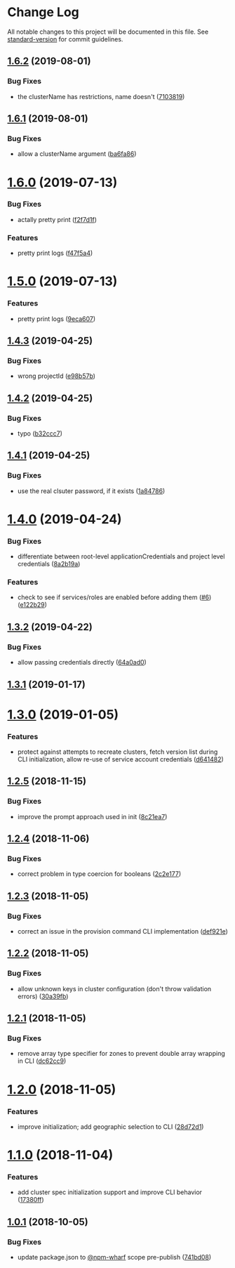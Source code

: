 # Change Log

All notable changes to this project will be documented in this file. See [standard-version](https://github.com/conventional-changelog/standard-version) for commit guidelines.

<a name="1.6.2"></a>
## [1.6.2](https://github.com/npm-wharf/kubeform/compare/v1.6.1...v1.6.2) (2019-08-01)


### Bug Fixes

* the clusterName has restrictions, name doesn't ([7103819](https://github.com/npm-wharf/kubeform/commit/7103819))



<a name="1.6.1"></a>
## [1.6.1](https://github.com/npm-wharf/kubeform/compare/v1.6.0...v1.6.1) (2019-08-01)


### Bug Fixes

* allow a clusterName argument ([ba6fa86](https://github.com/npm-wharf/kubeform/commit/ba6fa86))



<a name="1.6.0"></a>
# [1.6.0](https://github.com/npm-wharf/kubeform/compare/v1.4.3...v1.6.0) (2019-07-13)


### Bug Fixes

* actally pretty print ([f2f7d1f](https://github.com/npm-wharf/kubeform/commit/f2f7d1f))


### Features

* pretty print logs ([f47f5a4](https://github.com/npm-wharf/kubeform/commit/f47f5a4))



<a name="1.5.0"></a>
# [1.5.0](https://github.com/npm-wharf/kubeform/compare/v1.4.3...v1.5.0) (2019-07-13)


### Features

* pretty print logs ([9eca607](https://github.com/npm-wharf/kubeform/commit/9eca607))



<a name="1.4.3"></a>
## [1.4.3](https://github.com/npm-wharf/kubeform/compare/v1.4.2...v1.4.3) (2019-04-25)


### Bug Fixes

* wrong projectId ([e98b57b](https://github.com/npm-wharf/kubeform/commit/e98b57b))



<a name="1.4.2"></a>
## [1.4.2](https://github.com/npm-wharf/kubeform/compare/v1.4.1...v1.4.2) (2019-04-25)


### Bug Fixes

* typo ([b32ccc7](https://github.com/npm-wharf/kubeform/commit/b32ccc7))



<a name="1.4.1"></a>
## [1.4.1](https://github.com/npm-wharf/kubeform/compare/v1.4.0...v1.4.1) (2019-04-25)


### Bug Fixes

* use the real clsuter password, if it exists ([1a84786](https://github.com/npm-wharf/kubeform/commit/1a84786))



<a name="1.4.0"></a>
# [1.4.0](https://github.com/npm-wharf/kubeform/compare/v1.3.2...v1.4.0) (2019-04-24)


### Bug Fixes

* differentiate between root-level applicationCredentials and project level credentials ([8a2b19a](https://github.com/npm-wharf/kubeform/commit/8a2b19a))


### Features

* check to see if services/roles are enabled before adding them ([#6](https://github.com/npm-wharf/kubeform/issues/6)) ([e122b29](https://github.com/npm-wharf/kubeform/commit/e122b29))



<a name="1.3.2"></a>
## [1.3.2](https://github.com/npm-wharf/kubeform/compare/v1.3.1...v1.3.2) (2019-04-22)


### Bug Fixes

* allow passing credentials directly ([64a0ad0](https://github.com/npm-wharf/kubeform/commit/64a0ad0))



<a name="1.3.1"></a>
## [1.3.1](https://github.com/npm-wharf/kubeform/compare/v1.3.0...v1.3.1) (2019-01-17)



<a name="1.3.0"></a>
# [1.3.0](https://github.com/npm-wharf/kubeform/compare/v1.2.5...v1.3.0) (2019-01-05)


### Features

* protect against attempts to recreate clusters, fetch version list during CLI initialization, allow re-use of service account credentials ([d641482](https://github.com/npm-wharf/kubeform/commit/d641482))



<a name="1.2.5"></a>
## [1.2.5](https://github.com/npm-wharf/kubeform/compare/v1.2.4...v1.2.5) (2018-11-15)


### Bug Fixes

* improve the prompt approach used in init ([8c21ea7](https://github.com/npm-wharf/kubeform/commit/8c21ea7))



<a name="1.2.4"></a>
## [1.2.4](https://github.com/npm-wharf/kubeform/compare/v1.2.3...v1.2.4) (2018-11-06)


### Bug Fixes

* correct problem in type coercion for booleans ([2c2e177](https://github.com/npm-wharf/kubeform/commit/2c2e177))



<a name="1.2.3"></a>
## [1.2.3](https://github.com/npm-wharf/kubeform/compare/v1.2.2...v1.2.3) (2018-11-05)


### Bug Fixes

* correct an issue in the provision command CLI implementation ([def921e](https://github.com/npm-wharf/kubeform/commit/def921e))



<a name="1.2.2"></a>
## [1.2.2](https://github.com/npm-wharf/kubeform/compare/v1.2.1...v1.2.2) (2018-11-05)


### Bug Fixes

* allow unknown keys in cluster configuration (don't throw validation errors) ([30a39fb](https://github.com/npm-wharf/kubeform/commit/30a39fb))



<a name="1.2.1"></a>
## [1.2.1](https://github.com/npm-wharf/kubeform/compare/v1.2.0...v1.2.1) (2018-11-05)


### Bug Fixes

* remove array type specifier for zones to prevent double array wrapping in CLI ([dc62cc9](https://github.com/npm-wharf/kubeform/commit/dc62cc9))



<a name="1.2.0"></a>
# [1.2.0](https://github.com/npm-wharf/kubeform/compare/v1.1.0...v1.2.0) (2018-11-05)


### Features

* improve initialization; add geographic selection to CLI ([28d72d1](https://github.com/npm-wharf/kubeform/commit/28d72d1))



<a name="1.1.0"></a>
# [1.1.0](https://github.com/npm-wharf/kubeform/compare/v1.0.1...v1.1.0) (2018-11-04)


### Features

* add cluster spec initialization support and improve CLI behavior ([17380ff](https://github.com/npm-wharf/kubeform/commit/17380ff))



<a name="1.0.1"></a>
## [1.0.1](https://github.com/npm-wharf/kubeform/compare/v1.0.0...v1.0.1) (2018-10-05)


### Bug Fixes

* update package.json to [@npm-wharf](https://github.com/npm-wharf) scope pre-publish ([741bd08](https://github.com/npm-wharf/kubeform/commit/741bd08))
